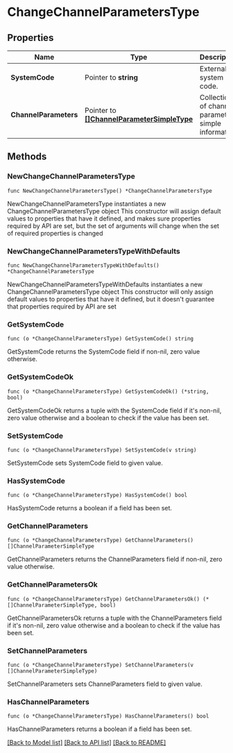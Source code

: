 # ChangeChannelParametersType

## Properties

Name | Type | Description | Notes
------------ | ------------- | ------------- | -------------
**SystemCode** | Pointer to **string** | External system code. | [optional] 
**ChannelParameters** | Pointer to [**[]ChannelParameterSimpleType**](ChannelParameterSimpleType.md) | Collection of channel parameters simple information. | [optional] 

## Methods

### NewChangeChannelParametersType

`func NewChangeChannelParametersType() *ChangeChannelParametersType`

NewChangeChannelParametersType instantiates a new ChangeChannelParametersType object
This constructor will assign default values to properties that have it defined,
and makes sure properties required by API are set, but the set of arguments
will change when the set of required properties is changed

### NewChangeChannelParametersTypeWithDefaults

`func NewChangeChannelParametersTypeWithDefaults() *ChangeChannelParametersType`

NewChangeChannelParametersTypeWithDefaults instantiates a new ChangeChannelParametersType object
This constructor will only assign default values to properties that have it defined,
but it doesn't guarantee that properties required by API are set

### GetSystemCode

`func (o *ChangeChannelParametersType) GetSystemCode() string`

GetSystemCode returns the SystemCode field if non-nil, zero value otherwise.

### GetSystemCodeOk

`func (o *ChangeChannelParametersType) GetSystemCodeOk() (*string, bool)`

GetSystemCodeOk returns a tuple with the SystemCode field if it's non-nil, zero value otherwise
and a boolean to check if the value has been set.

### SetSystemCode

`func (o *ChangeChannelParametersType) SetSystemCode(v string)`

SetSystemCode sets SystemCode field to given value.

### HasSystemCode

`func (o *ChangeChannelParametersType) HasSystemCode() bool`

HasSystemCode returns a boolean if a field has been set.

### GetChannelParameters

`func (o *ChangeChannelParametersType) GetChannelParameters() []ChannelParameterSimpleType`

GetChannelParameters returns the ChannelParameters field if non-nil, zero value otherwise.

### GetChannelParametersOk

`func (o *ChangeChannelParametersType) GetChannelParametersOk() (*[]ChannelParameterSimpleType, bool)`

GetChannelParametersOk returns a tuple with the ChannelParameters field if it's non-nil, zero value otherwise
and a boolean to check if the value has been set.

### SetChannelParameters

`func (o *ChangeChannelParametersType) SetChannelParameters(v []ChannelParameterSimpleType)`

SetChannelParameters sets ChannelParameters field to given value.

### HasChannelParameters

`func (o *ChangeChannelParametersType) HasChannelParameters() bool`

HasChannelParameters returns a boolean if a field has been set.


[[Back to Model list]](../README.md#documentation-for-models) [[Back to API list]](../README.md#documentation-for-api-endpoints) [[Back to README]](../README.md)


